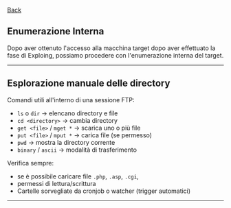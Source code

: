 <a href="https://github.com/Gigidotexe/Penetration_Test_notes/blob/main/README.md"> Back </a>
## Enumerazione Interna
Dopo aver ottenuto l'accesso alla macchina target dopo aver effettuato la fase di Exploing, possiamo procedere con l'enumerazione interna del target. 

---

## Esplorazione manuale delle directory

Comandi utili all'interno di una sessione FTP:

- `ls` o `dir` → elencano directory e file  
- `cd <directory>` → cambia directory  
- `get <file>` / `mget *` → scarica uno o più file  
- `put <file>` / `mput *` → carica file (se permesso)  
- `pwd` → mostra la directory corrente  
- `binary` / `ascii` → modalità di trasferimento

Verifica sempre: 
- se è possibile caricare file `.php`, `.asp`, `.cgi`,
- permessi di lettura/scrittura
- Cartelle sorvegliate da cronjob o watcher (trigger automatici)

---
